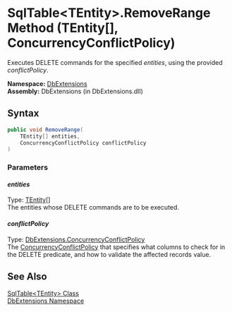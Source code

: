 SqlTable&lt;TEntity>.RemoveRange Method (TEntity[], ConcurrencyConflictPolicy)
==============================================================================
Executes DELETE commands for the specified *entities*, using the provided *conflictPolicy*.

**Namespace:** [DbExtensions][1]  
**Assembly:** DbExtensions (in DbExtensions.dll)

Syntax
------

```csharp
public void RemoveRange(
	TEntity[] entities,
	ConcurrencyConflictPolicy conflictPolicy
)
```

### Parameters

#### *entities*
Type: [TEntity][2][]  
The entities whose DELETE commands are to be executed.

#### *conflictPolicy*
Type: [DbExtensions.ConcurrencyConflictPolicy][3]  
 The [ConcurrencyConflictPolicy][3] that specifies what columns to check for in the DELETE predicate, and how to validate the affected records value.


See Also
--------
[SqlTable&lt;TEntity> Class][2]  
[DbExtensions Namespace][1]  

[1]: ../README.md
[2]: README.md
[3]: ../ConcurrencyConflictPolicy/README.md